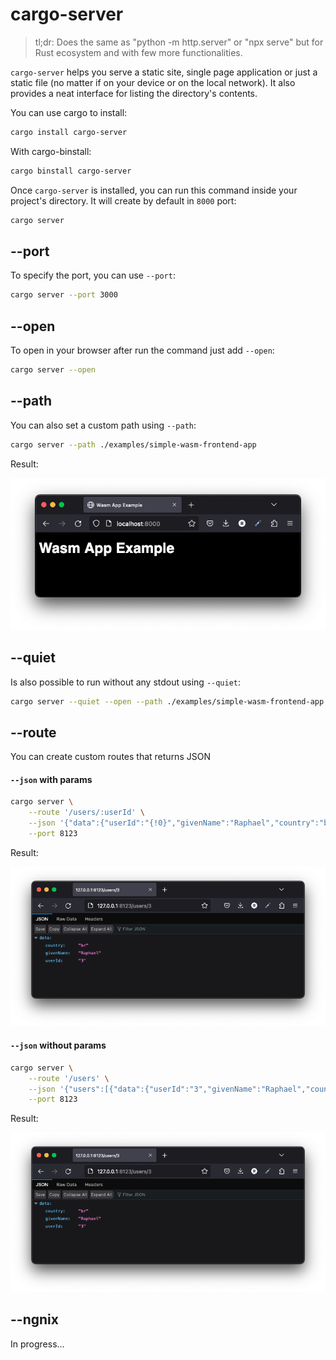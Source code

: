 # cargo-server

> tl;dr: Does the same as "python -m http.server" or "npx serve" but for Rust ecosystem and with few more functionalities.

`cargo-server` helps you serve a static site, single page application or just a static file (no matter if on your device or on the local network). It also provides a neat interface for listing the directory's contents.

You can use cargo to install:

```bash
cargo install cargo-server
```

With cargo-binstall:

```bash
cargo binstall cargo-server
```

Once `cargo-server` is installed, you can run this command inside your project's directory. It will create by default in `8000` port:

```bash
cargo server
```

## --port

To specify the port, you can use `--port`:

```bash
cargo server --port 3000
```

## --open

To open in your browser after run the command just add `--open`:

```bash
cargo server --open
```

## --path

You can also set a custom path using `--path`:

```bash
cargo server --path ./examples/simple-wasm-frontend-app
```

Result:

![Demo](resources/demo.png)

## --quiet

Is also possible to run without any stdout using `--quiet`:

```bash
cargo server --quiet --open --path ./examples/simple-wasm-frontend-app
```

## --route

You can create custom routes that returns JSON

#### `--json` with params

```bash
cargo server \
	--route '/users/:userId' \
	--json '{"data":{"userId":"{!0}","givenName":"Raphael","country":"br"}}' \
	--port 8123
```

Result:

![Demo JSON](resources/demo-json.png)

#### `--json` without params

```bash
cargo server \
	--route '/users' \
	--json '{"users":[{"data":{"userId":"3","givenName":"Raphael","country":"br"}}]}' \
	--port 8123
```

Result:

![Demo JSON](resources/demo-json.png)


## --ngnix

In progress...

